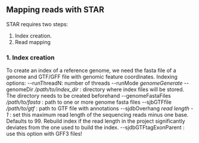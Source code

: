 ## Mapping reads with STAR 

STAR requires two steps:
1. Index creation.
2. Read mapping

### 1. Index creation
To create an index of a reference genome, we need the fasta file of a genome and GTF/GFF file with genomic feature coordinates.
Indexing options:
    --runThreadN: number of threads
    --runMode *genomeGenerate*
    --genomeDir */path/to/index_dir* : directory where index files will be stored. The directory needs to be created beforehand
    --genomeFastaFiles */path/to/fasta* : path to one or more genome fasta files
    --sjbGTFfile */path/to/gtf* : path to GTF file with annotations
    --sjdbOverhang *read length - 1* : set this maximum read length of the sequencing reads minus one base. Defaults to 99. Rebuild index if the read length in the project significantly deviates from the one used to build the index.
    --sjdbGTFtagExonParent : use this option with GFF3 files!  

